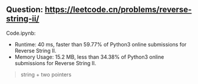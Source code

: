 ## Question: https://leetcode.cn/problems/reverse-string-ii/

Code.ipynb:
* Runtime: 40 ms, faster than 59.77% of Python3 online submissions for Reverse String II.
* Memory Usage: 15.2 MB, less than 34.38% of Python3 online submissions for Reverse String II.
> string + two pointers
